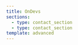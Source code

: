```yaml
---
title: OnDevs
sections:
  - type: contact_section
  - type: contact_section
template: advanced
---
```

